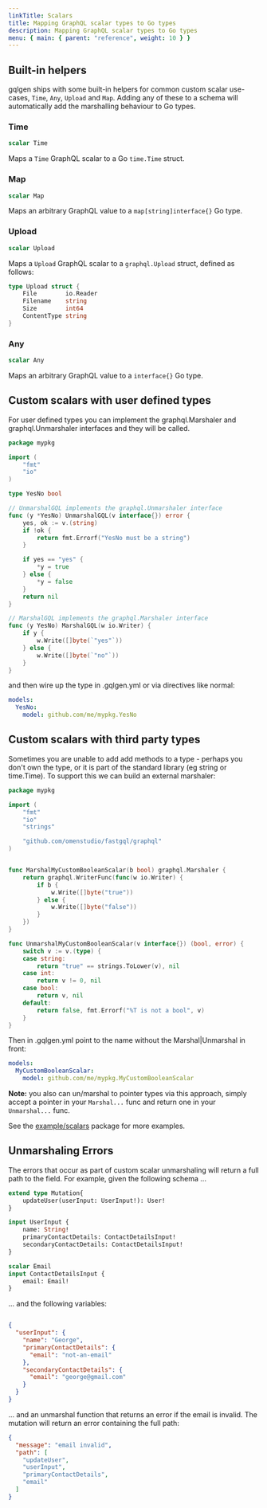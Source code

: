 ```yaml
---
linkTitle: Scalars
title: Mapping GraphQL scalar types to Go types
description: Mapping GraphQL scalar types to Go types
menu: { main: { parent: "reference", weight: 10 } }
---
```


## Built-in helpers

gqlgen ships with some built-in helpers for common custom scalar use-cases, `Time`, `Any`, `Upload` and `Map`. Adding any of these to a schema will automatically add the marshalling behaviour to Go types.

### Time

```graphql
scalar Time
```

Maps a `Time` GraphQL scalar to a Go `time.Time` struct.

### Map

```graphql
scalar Map
```

Maps an arbitrary GraphQL value to a `map[string]interface{}` Go type.

### Upload

```graphql
scalar Upload
```

Maps a `Upload` GraphQL scalar to a `graphql.Upload` struct, defined as follows:

```go
type Upload struct {
	File        io.Reader
	Filename    string
	Size        int64
	ContentType string
}
```

### Any

```graphql
scalar Any
```

Maps an arbitrary GraphQL value to a `interface{}` Go type.

## Custom scalars with user defined types

For user defined types you can implement the graphql.Marshaler and graphql.Unmarshaler interfaces and they will be called.

```go
package mypkg

import (
	"fmt"
	"io"
)

type YesNo bool

// UnmarshalGQL implements the graphql.Unmarshaler interface
func (y *YesNo) UnmarshalGQL(v interface{}) error {
	yes, ok := v.(string)
	if !ok {
		return fmt.Errorf("YesNo must be a string")
	}

	if yes == "yes" {
		*y = true
	} else {
		*y = false
	}
	return nil
}

// MarshalGQL implements the graphql.Marshaler interface
func (y YesNo) MarshalGQL(w io.Writer) {
	if y {
		w.Write([]byte(`"yes"`))
	} else {
		w.Write([]byte(`"no"`))
	}
}
```

and then wire up the type in .gqlgen.yml or via directives like normal:

```yaml
models:
  YesNo:
    model: github.com/me/mypkg.YesNo
```

## Custom scalars with third party types

Sometimes you are unable to add add methods to a type - perhaps you don't own the type, or it is part of the standard
library (eg string or time.Time). To support this we can build an external marshaler:

```go
package mypkg

import (
	"fmt"
	"io"
	"strings"

	"github.com/omenstudio/fastgql/graphql"
)


func MarshalMyCustomBooleanScalar(b bool) graphql.Marshaler {
	return graphql.WriterFunc(func(w io.Writer) {
		if b {
			w.Write([]byte("true"))
		} else {
			w.Write([]byte("false"))
		}
	})
}

func UnmarshalMyCustomBooleanScalar(v interface{}) (bool, error) {
	switch v := v.(type) {
	case string:
		return "true" == strings.ToLower(v), nil
	case int:
		return v != 0, nil
	case bool:
		return v, nil
	default:
		return false, fmt.Errorf("%T is not a bool", v)
	}
}
```

Then in .gqlgen.yml point to the name without the Marshal|Unmarshal in front:

```yaml
models:
  MyCustomBooleanScalar:
    model: github.com/me/mypkg.MyCustomBooleanScalar
```

**Note:** you also can un/marshal to pointer types via this approach, simply accept a pointer in your
`Marshal...` func and return one in your `Unmarshal...` func.

See the [example/scalars](https://github.com/omenstudio/fastgql/tree/master/example/scalars) package for more examples.

## Unmarshaling Errors

The errors that occur as part of custom scalar unmarshaling will return a full path to the field.
For example, given the following schema ...

```graphql
extend type Mutation{
    updateUser(userInput: UserInput!): User!
}

input UserInput {
    name: String!
    primaryContactDetails: ContactDetailsInput!
    secondaryContactDetails: ContactDetailsInput!
}

scalar Email
input ContactDetailsInput {
    email: Email!
}
```

... and the following variables:

```json

{
  "userInput": {
    "name": "George",
    "primaryContactDetails": {
      "email": "not-an-email"
    },
    "secondaryContactDetails": {
      "email": "george@gmail.com"
    }
  }
}
```

... and an unmarshal function that returns an error if the email is invalid. The mutation will return an error containing the full path:
```json
{
  "message": "email invalid",
  "path": [
    "updateUser",
    "userInput",
    "primaryContactDetails",
    "email"
  ]
}
```


